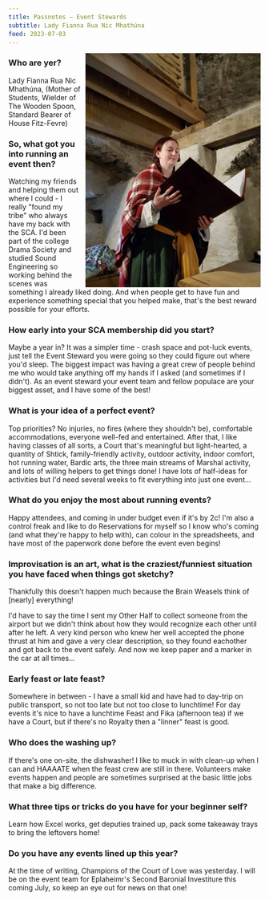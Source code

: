 ```yaml
---
title: Passnotes – Event Stewards
subtitle: Lady Fianna Rua Nic Mhathúna
feed: 2023-07-03
---
```


<img src="/baelfyr/2023-07/fianna.jpg"
    class="figure-img rounded shadow float-end"
    style="float: right; margin-left: 10px;"
    width="350"
    alt="Portrait of Fianna">

### Who are yer?
Lady Fianna Rua Nic Mhathúna, (Mother of Students, Wielder of The Wooden Spoon, Standard Bearer of House Fitz-Fevre)

### So, what got you into running an event then?
Watching my friends and helping them out where I could - I really "found my tribe" who always have my back with the SCA. I'd been part of the college Drama Society and studied Sound Engineering so working behind the scenes was something I already liked doing. And when people get to have fun and experience something special that you helped make, that's the best reward possible for your efforts.

### How early into your SCA membership did you start?
Maybe a year in? It was a simpler time - crash space and pot-luck events, just tell the Event Steward you were going so they could figure out where you'd sleep. The biggest impact was having a great crew of people behind me who would take anything off my hands if I asked (and sometimes if I didn't). As an event steward your event team and fellow populace are your biggest asset, and I have some of the best!

### What is your idea of a perfect event?
Top priorities? No injuries, no fires (where they shouldn't be), comfortable accommodations, everyone well-fed and entertained. After that, I like having classes of all sorts, a Court that's meaningful but light-hearted, a quantity of Shtick, family-friendly activity, outdoor activity, indoor comfort, hot running water, Bardic arts, the three main streams of Marshal activity, and lots of willing helpers to get things done! I have lots of half-ideas for activities but I'd need several weeks to fit everything into just one event…

### What do you enjoy the most about running events?
Happy attendees, and coming in under budget even if it's by 2c! I'm also a control freak and like to do Reservations for myself so I know who's coming (and what they're happy to help with), can colour in the spreadsheets, and have most of the paperwork done before the event even begins!

### Improvisation is an art, what is the craziest/funniest situation you have faced when things got sketchy?
Thankfully this doesn't happen much because the Brain Weasels think of [nearly]
everything!

I'd have to say the time I sent my Other Half to collect someone from the airport but we didn't think about how they would recognize each other until after he left. A very kind person who knew her well accepted the phone thrust at him and gave a very clear description, so they found eachother and got back to the event safely. And now we keep paper and a marker in the car at all times…

### Early feast or late feast?
Somewhere in between - I have a small kid and have had to day-trip on public transport, so not too late but not too close to lunchtime! For day events it's nice to have a lunchtime Feast and Fika (afternoon tea) if we have a Court, but if there's no Royalty then a "linner" feast is good.

### Who does the washing up?
If there's one on-site, the dishwasher! I like to muck in with clean-up when I can and HAAAATE when the feast crew are still in there. Volunteers make events happen and people are sometimes surprised at the basic little jobs that make a big difference.

### What three tips or tricks do you have for your beginner self?
Learn how Excel works, get deputies trained up, pack some takeaway trays to bring the leftovers home!

### Do you have any events lined up this year?
At the time of writing, Champions of the Court of Love was yesterday. I will be on the event team for Eplaheimr's Second Baronial Investiture this coming July, so keep an eye out for news on that one!